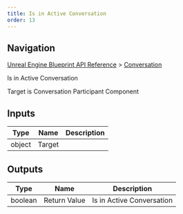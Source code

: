 ```yaml
---
title: Is in Active Conversation
order: 13
---
```

## Navigation

[Unreal Engine Blueprint API Reference](https://dev.epicgames.com/documentation/en-us/unreal-engine/BlueprintAPI) > [Conversation](https://dev.epicgames.com/documentation/en-us/unreal-engine/BlueprintAPI/Conversation)

Is in Active Conversation

Target is Conversation Participant Component

## Inputs

| Type | Name | Description |
| --- | --- | --- |
| object | Target |  |

## Outputs

| Type | Name | Description |
| --- | --- | --- |
| boolean | Return Value | Is in Active Conversation |
